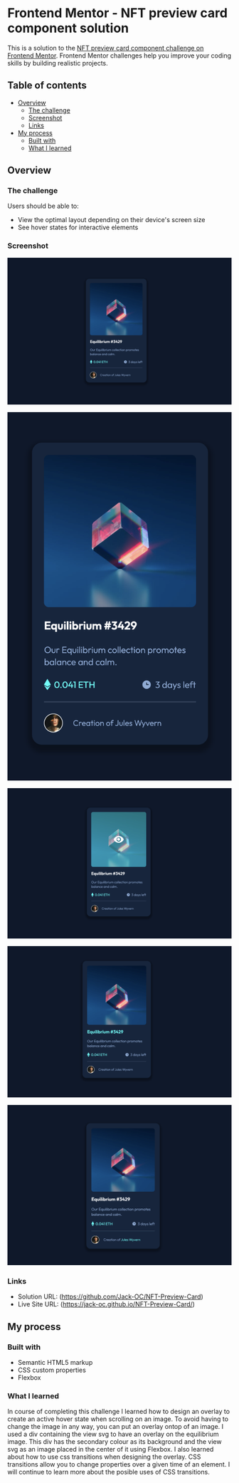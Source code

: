 # Frontend Mentor - NFT preview card component solution

This is a solution to the [NFT preview card component challenge on Frontend Mentor](https://www.frontendmentor.io/challenges/nft-preview-card-component-SbdUL_w0U). Frontend Mentor challenges help you improve your coding skills by building realistic projects. 

## Table of contents

- [Overview](#overview)
  - [The challenge](#the-challenge)
  - [Screenshot](#screenshot)
  - [Links](#links)
- [My process](#my-process)
  - [Built with](#built-with)
  - [What I learned](#what-i-learned)


## Overview

### The challenge

Users should be able to:

- View the optimal layout depending on their device's screen size
- See hover states for interactive elements

### Screenshot

![Desktop-View](./screenshots/Desktop-View.png)

![Mobile-View](./screenshots/Mobile-View.png)

![Active-State-1](./screenshots/Active-State-1.png)

![Active-State-2](./screenshots/Active-State-2.png)

![Active-State-3](./screenshots/Active-State-3.png)

### Links

- Solution URL: (https://github.com/Jack-OC/NFT-Preview-Card)
- Live Site URL: (https://jack-oc.github.io/NFT-Preview-Card/)

## My process

### Built with

- Semantic HTML5 markup
- CSS custom properties
- Flexbox


### What I learned
In course of completing this challenge I learned how to design an overlay to create an active hover state when scrolling on an image. To avoid having to change the image in any way, you can put an overlay ontop of an image. I used a div containing the view svg to have an overlay on the equilibrium image. This div has the secondary colour as its background and the view svg as an image placed in the center of it using Flexbox. I also learned about how to use css transitions when designing the overlay. CSS transitions allow you to change properties over a given time of an element. I will continue to learn more about the posible uses of CSS transitions.


